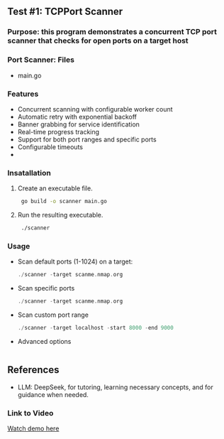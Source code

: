 ## Test #1: TCPPort Scanner
### Purpose: this program demonstrates a concurrent TCP port scanner that checks for open ports on a target host

###  Port Scanner: Files
- main.go

### Features

- Concurrent scanning with configurable worker count
- Automatic retry with exponential backoff
- Banner grabbing for service identification
- Real-time progress tracking
- Support for both port ranges and specific ports
- Configurable timeouts
- 
### Insatallation
1. Create an executable file.
    ```bash
     go build -o scanner main.go
    ```
2. Run the resulting executable.
   ```bash
    ./scanner
    ```
### Usage
- Scan default ports (1-1024) on a target:
     ```cpp
    ./scanner -target scanme.nmap.org
    ```
- Scan specific ports
    ```cpp
    ./scanner -target scanme.nmap.org
    ```
- Scan custom port range
    ```cpp
    ./scanner -target localhost -start 8000 -end 9000
- Advanced options
    ```
## References
  - LLM: DeepSeek, for tutoring, learning necessary concepts, and for guidance when needed.
  

  
  
### Link to Video
[Watch demo here](https://www.youtube.com/watch?v=SGlCMrzM6J8)   

